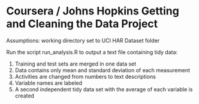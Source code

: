 # Coursera / Johns Hopkins Getting and Cleaning the Data Project
Assumptions: working directory set to UCI HAR Dataset folder

Run the script run_analysis.R to output a text file containing tidy data:
1. Training and test sets are merged in one data set
2. Data contains only mean and standard deviation of each measurement
3. Activities are changed from numbers to text descriptions
4. Variable names are labeled
5. A second independent tidy data set with the average of each variable is created
